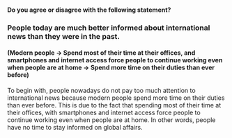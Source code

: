 #### Do you agree or disagree with the following statement?
### People today are much better informed about international news than they were in the past.

#### (Modern people -> Spend most of their time at their offices, and smartphones and internet access force people to continue working even when people are at home -> Spend more time on their duties than ever before)

To begin with, people nowadays do not pay too much attention to international news because modern people spend more time on their duties than ever before. This is due to the fact that spending most of their time at their offices, with smartphones and internet access force people to continue working even when people are at home. In other words, people have no time to stay informed on global affairs.
